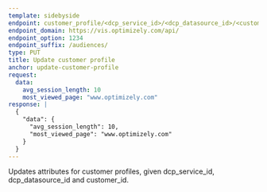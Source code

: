```yaml
---
template: sidebyside
endpoint: customer_profile/<dcp_service_id>/<dcp_datasource_id>/<customer_id>
endpoint_domain: https://vis.optimizely.com/api/
endpoint_option: 1234
endpoint_suffix: /audiences/
type: PUT
title: Update customer profile
anchor: update-customer-profile
request:
  data:
    avg_session_length: 10
    most_viewed_page: "www.optimizely.com"
response: |
  {
    "data": {
      "avg_session_length": 10,
      "most_viewed_page": "www.optimizely.com"
    }
  }
---
```


Updates attributes for customer profiles, given dcp_service_id, dcp_datasource_id and customer_id.
